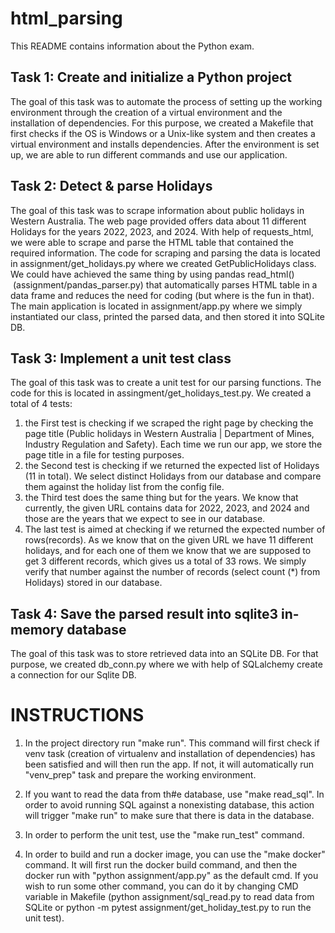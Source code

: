 # html_parsing

This README contains information about the Python exam. 


## Task 1: Create and initialize a Python project 

The goal of this task was to automate the process of setting up the working environment through the creation of a virtual environment and the installation of dependencies. For this purpose, we created a Makefile that first checks if the OS is Windows or a Unix-like system and then creates a virtual environment and installs dependencies. After the environment is set up, we are able to run different commands and use our application. 


## Task 2: Detect & parse Holidays

The goal of this task was to scrape information about public holidays in Western Australia. The web page provided offers data about 11 different Holidays for the years 2022, 2023, and 2024. With help of requests_html, we were able to scrape and parse the HTML table that contained the required information. The code for scraping and parsing the data is located in assignment/get_holidays.py where we created GetPublicHolidays class. We could have achieved the same thing by using pandas read_html()  (assignment/pandas_parser.py) that automatically parses HTML table in a data frame and reduces the need for coding (but where is the fun in that). The main application is located in assignment/app.py where we simply instantiated our class, printed the parsed data, and then stored it into SQLite DB.  



## Task 3: Implement a unit test class 

The goal of this task was to create a unit test for our parsing functions. The code for this is located in assingment/get_holidays_test.py. We created a total of 4 tests: 
1. the First test is checking if we scraped the right page by checking the page title (Public holidays in Western Australia | Department of Mines, Industry Regulation and Safety). Each time we run our app, we store the page title in a file for testing purposes. 
2. the Second test is checking if we returned the expected list of Holidays (11 in total). We select distinct Holidays from our database and compare them against the holiday list from the config file. 
3. the Third test does the same thing but for the years. We know that currently, the given URL contains data for 2022, 2023, and 2024 and those are the years that we expect to see in our database. 
4. The last test is aimed at checking if we returned the expected number of rows(records). As we know that on the given URL we have 11 different holidays, and for each one of them we know that we are supposed to get 3 different records, which gives us a total of 33 rows. We simply verify that number against the number of records (select count (*) from Holidays) stored in our database. 

## Task 4: Save the parsed result into sqlite3 in-memory database

The goal of this task was to store retrieved data into an SQLite DB. For that purpose, we created db_conn.py where we with help of SQLalchemy create a connection for our Sqlite DB. 


# INSTRUCTIONS


1. In the project directory run "make run". This command will first check if venv task (creation of virtualenv and installation of dependencies) has been satisfied and will then run the app. If not, it will automatically run "venv_prep" task and prepare the working environment. 

2. If you want to read the data from th#e database, use "make read_sql". In order to avoid running SQL against a nonexisting database, this action will trigger "make run" to make sure that there is data in the database. 

3. In order to perform the unit test, use the "make run_test" command. 

4. In order to build and run a docker image, you can use the "make docker" command. It will first run the docker build command, and then the docker run with "python assignment/app.py" as the default cmd. If you wish to run some other command, you can do it by changing CMD variable in Makefile (python assignment/sql_read.py to read data from SQLite or python -m pytest assignment/get_holiday_test.py to run the unit test). 






